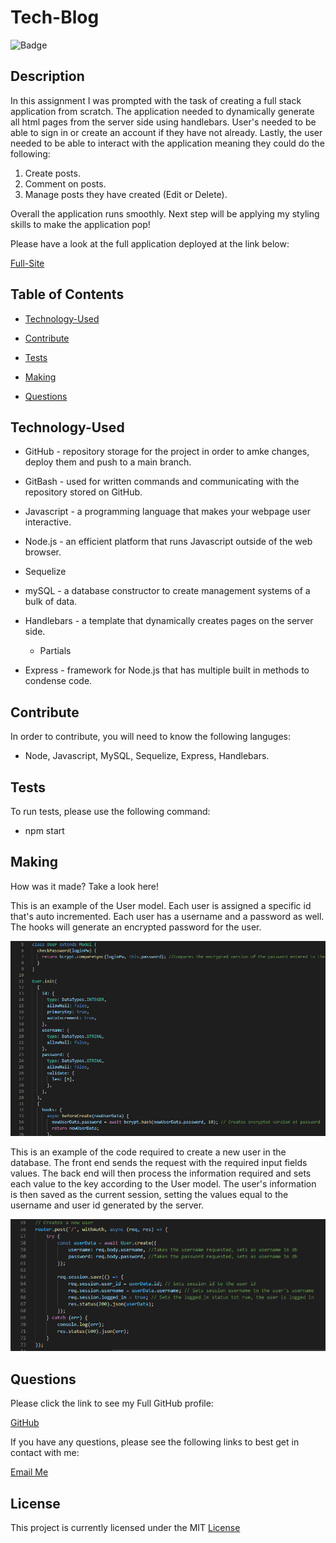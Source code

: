 # Tech-Blog


![Badge](https://img.shields.io/badge/license-MIT-blue)
  

## Description

In this assignment I was prompted with the task of creating a full stack application from scratch. The application needed to dynamically generate all html pages from the server side using handlebars. User's needed to be able to sign in or create an account if they have not already. Lastly, the user needed to be able to interact with the application meaning they could do the following:

1) Create posts.
2) Comment on posts.
3) Manage posts they have created (Edit or Delete).
 
Overall the application runs smoothly. Next step will be applying my styling skills to make the application pop!

Please have a look at the full application deployed at the link below:

[Full-Site](https://techblogger1.herokuapp.com/)



## Table of Contents


* [Technology-Used](#technology-used)

* [Contribute](#contribute)

* [Tests](#tests)

* [Making](#making)

* [Questions](#questions)




## Technology-Used

- GitHub - repository storage for the project in order to amke changes, deploy them and push to a main branch. 

- GitBash - used for written commands and communicating with the repository stored on GitHub.

- Javascript - a programming language that makes your webpage user interactive.

- Node.js - an efficient platform that runs Javascript outside of the web browser.

- Sequelize

- mySQL - a database constructor to create management systems of a bulk of data.

- Handlebars - a template that dynamically creates pages on the server side.
    - Partials

- Express - framework for Node.js that has multiple built in methods to condense code.


## Contribute 
    
In order to contribute, you will need to know the following languges:
    
  - Node, Javascript, MySQL, Sequelize, Express, Handlebars.

## Tests

To run tests, please use the following command:

  - npm start


## Making

How was it made? Take a look here!

This is an example of the User model. Each user is assigned a specific id that's auto incremented. Each user has a username and a password as well. The hooks will generate an encrypted password for the user.

![Code-Snippet](/images/usermodel.PNG)

This is an example of the code required to create a new user in the database. The front end sends the request with the required input fields values. The back end will then process the information required and sets each value to the key according to the User model. The user's information is then saved as the current session, setting the values equal to the username and user id generated by the server.

![Code-Snippet](/images/createuser.PNG)


## Questions

Please click the link to see my Full GitHub profile:

[GitHub](https://github.com/dnovelli1)

If you have any questions, please see the following links to best get in contact with me:

[Email Me](jakenovelli11@gmail.com)


## License

This project is currently licensed under the MIT [License](https://choosealicense.com/licenses/mit/)
  
